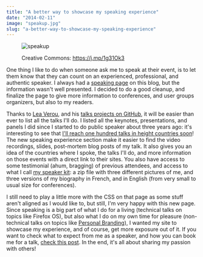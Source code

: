 ```yaml
---
title: "A better way to showcase my speaking experience"
date: "2014-02-11"
image: "speakup.jpg"
slug: "a-better-way-to-showcase-my-speaking-experience"
---
```


<figure>

![speakup](images/speakup.jpg)

<figcaption>

Creative Commons: https://j.mp/1g31Ok3

</figcaption>

</figure>

One thing I like to do when someone ask me to speak at their event, is to let them know that they can count on an experienced, professional, and authentic speaker. I always had a [speaking page](http://fred.dev/speaking/ "Speaking page on my site") on this blog, but the information wasn't well presented. I decided to do a good cleanup, and finalize the page to give more information to conferences, and user groups organizers, but also to my readers.

Thanks to [Lea Verou](https://lea.verou.me/ "Lea Verou's website"), and his [talks projects on GitHub](https://github.com/LeaVerou/talks "Lea Verou talks project on GitHub"), it will be easier than ever to list all the talks I'll do. I listed all the keynotes, presentations, and panels I did since I started to do public speaker about three years ago: it's interesting to see that [I'll reach one hundred talks in height countries soon](http://fred.dev/speaking "Speaking page on my site")! The new speaking experience section make it easier to find the video recordings, slides, post-mortem blog posts of my talk. It also gives you an idea of the countries where I spoke, the talks I'll do, and more information on those events with a direct link to their sites. You also have access to some testimonial (ahum, bragging) of previous attendees, and access to what I call [my speaker kit](https://fred.dev/images/2011/08/Harper_Frederic-Speaking_Kit.zip "My speaking kit"): a zip file with three different pictures of me, and three versions of my biography in French, and in English (from very small to usual size for conferences).

I still need to play a little more with the CSS on that page as some stuff aren't aligned as I would like to, but still, I'm very happy with this new page. Since speaking is a big part of what I do for a living (technical talks on topics like Firefox OS), but also what I do on my own time for pleasure (non-technical talks on topics like [Personal Branding](https://book.fred.dev/ "Information on my book on Personal Branding")), I wanted my site to showcase my experience, and of course, get more exposure out of it. If you want to check what to expect from me as a speaker, and how you can book me for a talk, [check this post](https://fred.dev/so-you-want-me-to-speak-at-your-event/ "So you want me to speak at your event?"). In the end, it's all about sharing my passion with others!
